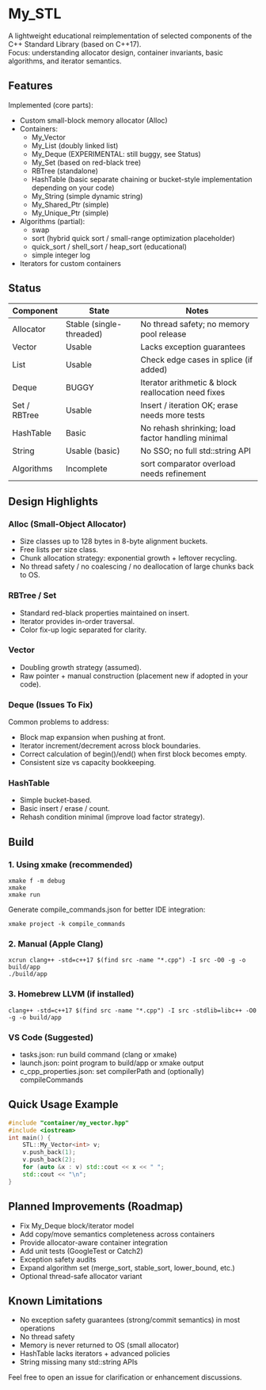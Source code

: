 # My_STL

A lightweight educational reimplementation of selected components of the C++ Standard Library (based on C++17).  
Focus: understanding allocator design, container invariants, basic algorithms, and iterator semantics.

## Features

Implemented (core parts):
- Custom small-block memory allocator (Alloc)
- Containers:
  - My_Vector
  - My_List (doubly linked list)
  - My_Deque (EXPERIMENTAL: still buggy, see Status)
  - My_Set (based on red-black tree)
  - RBTree (standalone)
  - HashTable (basic separate chaining or bucket-style implementation depending on your code)
  - My_String (simple dynamic string)
  - My_Shared_Ptr (simple)
  - My_Unique_Ptr (simple)
- Algorithms (partial):
  - swap
  - sort (hybrid quick sort / small-range optimization placeholder)
  - quick_sort / shell_sort / heap_sort (educational)
  - simple integer log
- Iterators for custom containers

## Status

| Component  | State            | Notes |
| ---------- | ---------------- | ----- |
| Allocator  | Stable (single-threaded) | No thread safety; no memory pool release |
| Vector     | Usable           | Lacks exception guarantees |
| List       | Usable           | Check edge cases in splice (if added) |
| Deque      | BUGGY            | Iterator arithmetic & block reallocation need fixes |
| Set / RBTree | Usable        | Insert / iteration OK; erase needs more tests |
| HashTable  | Basic            | No rehash shrinking; load factor handling minimal |
| String     | Usable (basic)   | No SSO; no full std::string API |
| Algorithms | Incomplete       | sort comparator overload needs refinement |

## Design Highlights

### Alloc (Small-Object Allocator)
- Size classes up to 128 bytes in 8-byte alignment buckets.
- Free lists per size class.
- Chunk allocation strategy: exponential growth + leftover recycling.
- No thread safety / no coalescing / no deallocation of large chunks back to OS.

### RBTree / Set
- Standard red-black properties maintained on insert.
- Iterator provides in-order traversal.
- Color fix-up logic separated for clarity.

### Vector
- Doubling growth strategy (assumed).
- Raw pointer + manual construction (placement new if adopted in your code).

### Deque (Issues To Fix)
Common problems to address:
- Block map expansion when pushing at front.
- Iterator increment/decrement across block boundaries.
- Correct calculation of begin()/end() when first block becomes empty.
- Consistent size vs capacity bookkeeping.

### HashTable
- Simple bucket-based.
- Basic insert / erase / count.
- Rehash condition minimal (improve load factor strategy).

## Build

### 1. Using xmake (recommended)
```
xmake f -m debug
xmake
xmake run
```

Generate compile_commands.json for better IDE integration:
```
xmake project -k compile_commands
```

### 2. Manual (Apple Clang)
```
xcrun clang++ -std=c++17 $(find src -name "*.cpp") -I src -O0 -g -o build/app
./build/app
```

### 3. Homebrew LLVM (if installed)
```
clang++ -std=c++17 $(find src -name "*.cpp") -I src -stdlib=libc++ -O0 -g -o build/app
```

### VS Code (Suggested)
- tasks.json: run build command (clang or xmake)
- launch.json: point program to build/app or xmake output
- c_cpp_properties.json: set compilerPath and (optionally) compileCommands

## Quick Usage Example

```cpp
#include "container/my_vector.hpp"
#include <iostream>
int main() {
    STL::My_Vector<int> v;
    v.push_back(1);
    v.push_back(2);
    for (auto &x : v) std::cout << x << " ";
    std::cout << "\n";
}
```

## Planned Improvements (Roadmap)

- Fix My_Deque block/iterator model
- Add copy/move semantics completeness across containers
- Provide allocator-aware container integration
- Add unit tests (GoogleTest or Catch2)
- Exception safety audits
- Expand algorithm set (merge_sort, stable_sort, lower_bound, etc.)
- Optional thread-safe allocator variant

## Known Limitations

- No exception safety guarantees (strong/commit semantics) in most operations
- No thread safety
- Memory is never returned to OS (small allocator)
- HashTable lacks iterators + advanced policies
- String missing many std::string APIs

Feel free to open an issue for clarification or enhancement discussions.